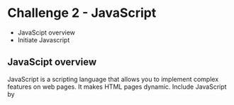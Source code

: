 
# Challenge 2 - JavaScript

* JavaScipt overview
* Initiate Javascript


## JavaScipt overview
JavaScript is a scripting language that  allows you to implement complex features on web pages. It makes HTML pages dynamic. Include JavaScript by <script> tags in HTML pages
We are using ES6 in this workshop.
```html
<script></script>
```

### Initiate Javascript
A JavaScript function is a block of code designed to perform a particular task.Its executed when "something" invokes it (calls it).
```html
<script>
    function init() {
        console.log("Lets start");
    }
    init();
</script>   
```

## Browser APIs
Browser APIs are built into your web browser, ready-made sets of code building blocks that allow a developer to implement programs that would otherwise be hard or impossible to implement.In this workshop, we will be using

The ```DOM (Document Object Model) API``` allows you to manipulate HTML and CSS, creating, removing and changing HTML, dynamically applying new styles to your page, etc. Every time you see a popup window appear on a page, or some new content displayed (as we saw above in our simple demo) for example, that's the DOM in action.
The ```Canvas and WebGL APIs``` allow you to create animated 2D and 3D graphics. People are doing some amazing things using these web technologies —see Chrome Experiments and webglsamples.
```Audio and Video APIs``` like HTMLMediaElement and WebRTC allow you to do really interesting things with multimedia, such as play audio and video right in a web page, or grab video from your web camera and display it on someone else's computer (try our simple Snapshot demo to get the idea).

## Third party APIs 
Third party APIs are not built into the browser by default, and you generally have to grab their code and information from somewhere on the Web. For example: Twitter API,Google Maps API  and the one we are using today is ```face.api```( JavaScript API for Face Recognition in the Browser with tensorflow.js).

```html
<script src="/face-api/face-api.min.js" type="text/javascript"></script>
```

### Capture video ( Camera on)
A variable declared outside a function, becomes GLOBAL.
Media Stream APIs
The ``Navigator`` interface represents the state and the identity of the user agent. ```navigator``` object can be retrieved by read-only window ```navigator``` property.
The ```Navigator.mediaDevices``` read-only property returns a MediaDevices object, which provides access to connected media input devices like cameras and microphones, as well as screen sharing (not supported in IE).
The ```MediaDevices.getUserMedia()``` method prompts the user for permission to use a media input which produces a MediaStream with tracks containing the requested types of media. That stream here is a video track produced by a camera.     

```html
var video = document.getElementById("video"); //Global variable
function init() {
      navigator.mediaDevices.getUserMedia({ audio: false, video: true, video: { width: 480, height: 360 }}).then((stream) => {
        video.srcObject = stream;
        //setupCanvas();
      }).catch(function(err) {
        /* handle the error */
        console.log("error in capturing video");
    });
}
```


### More ES6 featues
```Aync/await``` : ES6 recent additions , syntactic sugar on top of promises. An async function is a function that knows how to expect the possibility of the await keyword being used to invoke asynchronous code.
Invoking aysnc function returns a promise. Await can be put in front of any async promise-based function to pause your code on that line until the promise fulfills, then return the resulting value.

Before ES2015, JavaScript had only two types of scope: Global Scope and Function Scope
```Let/Const``` has block scope, Variables declared inside a block {} cannot be accessed from outside the block

### Understanding face-api.js
```faceapi.detectAllFaces``` : To detect all face's bounding boxes of an input image/video
Face-api.js implements multiple face detectors for different usecases.
```Face Detection```
The most accurate face detector is a``` SSD (Single Shot Multibox Detector)```, which is basically a CNN based on MobileNet V1, with some additional box prediction layers stacked on top of the network( use regular convulations which is slower than depthwise seperable convolution)

The networks return the bounding boxes of each face, with their corresponding scores, e.g. the probability of each bounding box showing a face.

```Face Landmark Detection and Face Alignment```
After detection, align the bounding boxes to extract the images centred at the face for each box.
face-api.js implements a simple CNN and  returns the 68 point face landmarks of a given face image.

```Face Recognition``` 
Feed the extracted and aligned face images into the face recognition network. The network has been trained to learn to map the characteristics of a human face to a ```face descriptor``` (a feature vector with 128 values), which is also oftentimes referred to as face embeddings.

```How comparison work```
Face descriptor of each extracted face image and compare them with the face descriptors of the reference data. ```Euclidean distance``` is computed between two face descriptors and judge whether two faces are similar based on a threshold value (for 150 x 150 sized face images 0.6 is a good threshold value)

```Load models```
Face-api provides different models but we will use face detection, face landmark and face recognition model for this workshop.

```html
    //put async and load models in init function
     async function init() {
      await faceapi.loadSsdMobilenetv1Model('/face-api/');
      await faceapi.loadFaceLandmarkModel('/face-api/');
      await faceapi.loadFaceRecognitionModel('/face-api/');
      navigator.mediaDevices.getUserMedia({ audio: false, video: true, video: { width: 480, height: 360 }}).then((stream) => {
        video.srcObject = stream;
        //setupCanvas();
      });
    }
    
```

### Setup Canvas and detect single face 
Detect single face , return landmarks to face decriptor.
```getElementById()```:  method returns the element that has the ID attribute with the specified value
```setTimeout(function, delay)``` : Executes the function specified by function in delay milliseconds.
```HAVE_ENOUGH_DATA ( value -4) ```: Enough data is available—and the download rate is high enough—that the media can be played through to the end without interruption.
```requestAnimationFrame(callback)```: Tells the browser that you wish to perform an animation and requests that the browser call a specified function to update an animation before the next repaint.
As its async calls , let's put loader to wait for the response
```html
    var canvas = document.getElementById("canvas");
    var singleFaceResultOnLoad;

    function setupCanvas() {
    if (video.readyState === video.HAVE_ENOUGH_DATA) {
        singleFaceResultOnLoad = await faceapi.detectSingleFace(video).withFaceLandmarks().withFaceDescriptor();
        faceapi.draw.drawDetections(canvas, singleFaceResultOnLoad);
        hideLoader();
      } else setTimeout(setupCanvas, 100);
    }
    // uncomment setupCanvas();

    //put loader 
     function showLoader(){
      document.getElementById("loader").style.display ='block';
    }
    function hideLoader(){
      document.getElementById("loader").style.display ='none';
    }

```

### Add Person
EventTarget.addEventListener() : The EventTarget method addEventListener() sets up a function that will be called whenever the specified event is delivered to the target.
```html 
    document.getElementById('add').addEventListener('click', addPerson);
    const faces = {};
    
    function addPerson(event) {
      event.preventDefault();
      const name = document.getElementById('name').value;
      const email = document.getElementById('email').value;
      if (faces[name]) {
        alert(`${name} already added`);
        return;
      }
      faces[name] = new faceapi.LabeledFaceDescriptors(name, [singleFaceResultOnLoad.descriptor]);
      console.log("singleFaceResultOnLoad",JSON.stringify(faces));
      localStorage.setItem('faces', JSON.stringify(faces));
      alert(`${name} added successfully`);
      return;
    }
```

### Detect the already saved face 

```html
    //fetch data from localstorage 
    const faces = JSON.parse(localStorage.getItem('faces') || '{}');

    var context = canvas.getContext("2d");
    
    // change setCanvas
    function setupCanvas() {
        if (video.readyState === video.HAVE_ENOUGH_DATA) {
        requestAnimationFrame(renderFrame);
       } else setTimeout(setupCanvas, 100);
    }

    async function renderFrame() {
      await faceID();
    }

     async function faceID() {
      const faceDescriptors = [];
      if (Object.keys(faces).length) {
        Object.keys(faces).forEach((face) => {
          faceDescriptors.push(new faceapi.LabeledFaceDescriptors(face, [new Float32Array(faces[face].descriptors[0])]));
        });
      }
      
      let faceLandmarks = await faceapi.detectAllFaces(video).withFaceLandmarks().withFaceDescriptors();

      if (faceDescriptors.length) {
        const faceMatcher = new faceapi.FaceMatcher(faceDescriptors);
        context.clearRect(0, 0, canvas.width, canvas.height);
        faceLandmarks.forEach((fd) => {
          const bestMatch = faceMatcher.findBestMatch(fd.descriptor);
          const opts = {
            label: bestMatch.label,
            lineWidth: 2
          };
          if (bestMatch.distance <= 0.5) {
            const drawBox = new faceapi.draw.DrawBox(fd.alignedRect.box, opts);
            drawBox.draw(canvas);
            if (document.getElementById('requestPaymentTab').checked) {
              if (!requestPeople.includes(bestMatch.label)) requestPeople.push(bestMatch.label);
              document.getElementById('to').value = requestPeople.join(', ');
            }
          } else {
            faceapi.draw.drawFaceLandmarks(canvas, fd.landmarks);
          }
        });
      }
      requestAnimationFrame(renderFrame);
    }
```
